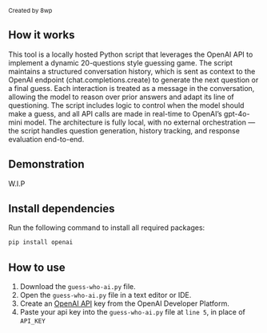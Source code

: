 <p><sub>Created by 8wp</sub></p>

<h2>How it works</h2>

<p>This tool is a locally hosted Python script that leverages the OpenAI API to implement a dynamic 20-questions style guessing game. The script maintains a structured conversation history, which is sent as context to the OpenAI endpoint (chat.completions.create) to generate the next question or a final guess. Each interaction is treated as a message in the conversation, allowing the model to reason over prior answers and adapt its line of questioning. The script includes logic to control when the model should make a guess, and all API calls are made in real-time to OpenAI’s gpt-4o-mini model. The architecture is fully local, with no external orchestration — the script handles question generation, history tracking, and response evaluation end-to-end.</p>

<h2>Demonstration</h2>

W.I.P

<h2>Install dependencies</h2>

Run the following command to install all required packages:

```sh
pip install openai
```
<h2>How to use</h2>

<ol>
  <li>Download the <code>guess-who-ai.py</code> file.</li>
  <li>Open the <code>guess-who-ai.py</code> file in a text editor or IDE.</li>
  <li>Create an <a href="https://platform.openai.com/settings/organization/api-keys" target="_blank" rel="noopener noreferrer">OpenAI API</a> key from the OpenAI Developer Platform.</li>
  <li>Paste your api key into the <code>guess-who-ai.py</code> file at <code>line 5</code>, in place of <code>API_KEY</code></li>
 
</ol>



